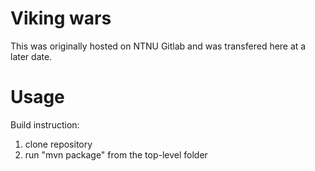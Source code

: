 # Viking wars

This was originally hosted on NTNU Gitlab and was transfered here at a later date.

# Usage

Build instruction:
1.  clone repository
2.  run "mvn package" from the top-level folder
